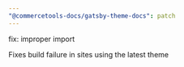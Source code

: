```yaml
---
"@commercetools-docs/gatsby-theme-docs": patch
---
```


fix: improper import

Fixes build failure in sites using the latest theme
